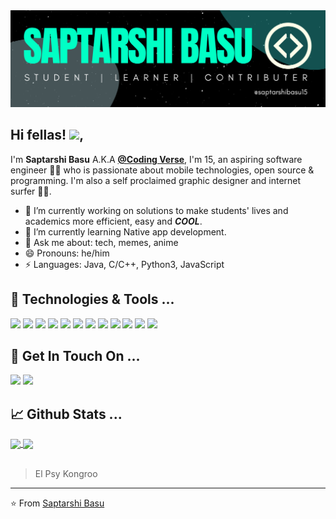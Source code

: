 <img src="./banner.png">

## Hi fellas! <img src="https://raw.githubusercontent.com/MartinHeinz/MartinHeinz/master/wave.gif" width="30px">,

I'm **Saptarshi Basu** A.K.A **[@Coding Verse](https://www.instagram.com/codingverse/)**, I'm 15, an aspiring software engineer 👨‍💻 who is passionate about mobile technologies, open source & programming. I'm also a self proclaimed graphic designer and internet surfer
🏄‍♂️.

- 🔭 I’m currently working on solutions to make students' lives and academics more efficient, easy and **_COOL_**.
- 🌱 I’m currently learning Native app development.
- 💬 Ask me about: tech, memes, anime
- 😄 Pronouns: he/him
- ⚡ Languages: Java, C/C++, Python3, JavaScript

## 🔧 Technologies & Tools ...

![](https://img.shields.io/badge/OS-Linux-informational?style=flat&logo=linux&logoColor=white&color=6e33ba)
![](https://img.shields.io/badge/Editor-VSCode-informational?style=flat&logo=visual-studio-code&logoColor=white&color=6e33ba)
![](https://img.shields.io/badge/Code-JavaScript-informational?style=flat&logo=javascript&logoColor=white&color=6e33ba)
![](https://img.shields.io/badge/Code-React-informational?style=flat&logo=react&logoColor=white&color=6e33ba)
![](https://img.shields.io/badge/Code-Express-informational?style=flat&logo=javascript&logoColor=white&color=6e33ba)
![](https://img.shields.io/badge/Code-Next-informational?style=flat&logo=next.js&logoColor=white&color=6e33ba)
![](https://img.shields.io/badge/Code-Java-informational?style=flat&logo=java&logoColor=white&color=6e33ba)
![](https://img.shields.io/badge/Code-Python-informational?style=flat&logo=python&logoColor=white&color=6e33ba)
![](https://img.shields.io/badge/Code-C/C++-informational?style=flat&logo=c&logoColor=white&color=6e33ba)
![](https://img.shields.io/badge/Code-TypeScript-informational?style=flat&logo=typescript&logoColor=white&color=6e33ba)
![](https://img.shields.io/badge/Cloud-Vercel-informational?style=flat&logo=vercel&logoColor=white&color=6e33ba)
![](https://img.shields.io/badge/Database-MongoDB-informational?style=flat&logo=mongodb&logoColor=white&color=6e33ba)

## 🏓 Get In Touch On ...

[![](https://img.shields.io/badge/@codingverse-informational?style=flat&logo=instagram&logoColor=white&color=8134af)](https://www.instagram.com/codingverse/)
[![](https://img.shields.io/badge/@saptarshibasu15-informational?style=flat&logo=github&logoColor=white&color=black)](https://github.com/saptarshibasu15)

## 📈 Github Stats ...

<a href="https://github.com/saptarshibasu15">
  <img align="center" src="https://github-readme-stats.vercel.app/api/top-langs/?username=saptarshibasu15&langs_count=3&hide=cpp,css,html&title_color=ffffff&text_color=c9cacc&icon_color=ce3691&bg_color=1d1f21" />
</a>
<a href="https://github.com/saptarshibasu15">
  <img align="center" src="https://github-readme-stats.vercel.app/api?username=saptarshibasu15&show_icons=true&line_height=27&count_private=true&title_color=ffffff&text_color=c9cacc&icon_color=ce3691&bg_color=1d1f21"/>
</a>
<br/><br/>

> El Psy Kongroo

---

⭐️ From [Saptarshi Basu](https://github.com/saptarshibasu15)
